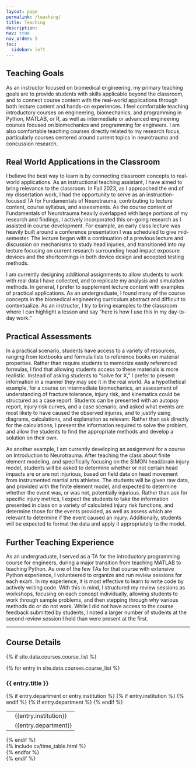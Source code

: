 ```yaml
---
layout: page
permalink: /teaching/
title: Teaching
description: 
nav: true
nav_order: 5
toc:
  sidebar: left
---
```


## Teaching Goals

As an instructor focused on biomedical engineering, my primary teaching goals are to provide students with skills applicable beyond the classroom, and to connect course content with the real-world applications through both lecture content and hands-on experiences. I feel comfortable teaching introductory courses on engineering, biomechanics, and programming in Python, MATLAB, or R, as well as intermediate or advanced engineering courses focused on biomechanics and programming for engineers. I am also comfortable teaching courses directly related to my research focus, particularly courses centered around current topics in neurotrauma and concussion research. 

## Real World Applications in the Classroom

I believe the best way to learn is by connecting classroom concepts to real-world applications. As an instructional teaching assistant, I have aimed to bring relevance to the classroom. In Fall 2023, as I approached the end of my dissertation work, I had the opportunity to serve as an instruction-focused TA for Fundamentals of Neurotrauma, contributing to lecture content, course syllabus, and assessments. As the course content of Fundamentals of Neurotrauma heavily overlapped with large portions of my research and findings, I actively incorporated this on-going research as I assisted in course development. For example, an early class lecture was heavily built around a conference presentation I was scheduled to give mid-semester. The lecture began with a continuation of a previous lecture and discussion on mechanisms to study head injuries, and transitioned into my lecture focusing on current research surrounding head impact exposure devices and the shortcomings in both device design and accepted testing methods.

I am currently designing additional assignments to allow students to work with real data I have collected, and to replicate my analysis and simulation methods. In general, I prefer to supplement lecture content with examples of practical applications. As an undergraduate, I found many of the course concepts in the biomedical engineering curriculum abstract and difficult to contextualize. As an instructor, I try to bring examples to the classroom where I can highlight a lesson and say “here is how I use this in my day-to-day work.”

## Practical Assessments

In a practical scenario, students have access to a variety of resources, ranging from textbooks and formula lists to reference books on material properties. Rather than require students to memorize easily referenced formulas, I find that allowing students access to these materials is more realistic. Instead of asking students to “solve for X,” I prefer to present information in a manner they may see it in the real world.  As a hypothetical example, for a course on intermediate biomechanics, an assessment of understanding of fracture tolerance, injury risk, and kinematics could be structured as a case report. Students can be presented with an autopsy report, injury risk curves, and a case scenario, and asked what events are most likely to have caused the observed injuries, and to justify using diagrams, calculations, and explanation as relevant. Rather than ask directly for the calculations, I present the information required to solve the problem, and allow the students to find the appropriate methods and develop a solution on their own.

As another example, I am currently developing an assignment for a course on Introduction to Neurotrauma. After teaching the class about finite element modeling, and specifically focusing on the SIMON head/brain injury model, students will be asked to determine whether or not certain head impacts are or are not injurious, based on field data on head movement from instrumented martial arts athletes. The students will be given raw data, and provided with the finite element model, and expected to determine whether the event was, or was not, potentially injurious. Rather than ask for specific injury metrics, I expect the students to take the information presented in class on a variety of calculated injury risk functions, and determine those for the events provided, as well as assess which are relevant to determine if the event caused an injury. Additionally, students will be expected to format the data and apply it appropriately to the model.

## Further Teaching Experience

As an undergraduate, I served as a TA for the introductory programming course for engineers, during a major transition from teaching MATLAB to teaching Python. As one of the few TAs for that course with extensive Python experience, I volunteered to organize and run review sessions for each exam. In my experience, it is most effective to learn to write code by actively writing code. With this in mind, I structured my review sessions as workshops, focusing on each concept individually, allowing students to work through sample problems, and then stepping through why various methods do or do not work. While I did not have access to the course feedback submitted by students, I noted a larger number of students at the second review session I held than were present at the first.


---


## Course Details

{% if site.data.courses.course_list %}
<article>
    <div class="cv">
      {% for entry in site.data.courses.course_list %}
        <a class="anchor" id="{{ entry.title }}"></a>
        <div class="card mt-3 p-3">
          <h3 class="card-title font-weight-medium">{{ entry.title }}</h3>
          {% if entry.department or entry.institution %}
            <table class="table-cv institution">
            <tbody>
              {% if entry.institution %}
              <tr>
                <td style="vertical-align: top; text-align: center;" class="institution"><i class="fas fa-university iconinstitution"></i></td>
                <td class="institution">{{entry.institution}}</td>
              </tr>
              {% endif %}
              {% if entry.department %}
              <tr>
                <td style="vertical-align: top; text-align: center;" class="department"><i class="far fa-dot-circle icondepartment"></i></td>
                <td class="department">{{entry.department}}</td>
              </tr>
              {% endif %}
            </tbody>
            </table>
            {% endif %}
          <div>
          {% include cv/time_table.html %}
          </div>
        </div>
      {% endfor %}
      </div>
  </article>
{% endif %}
